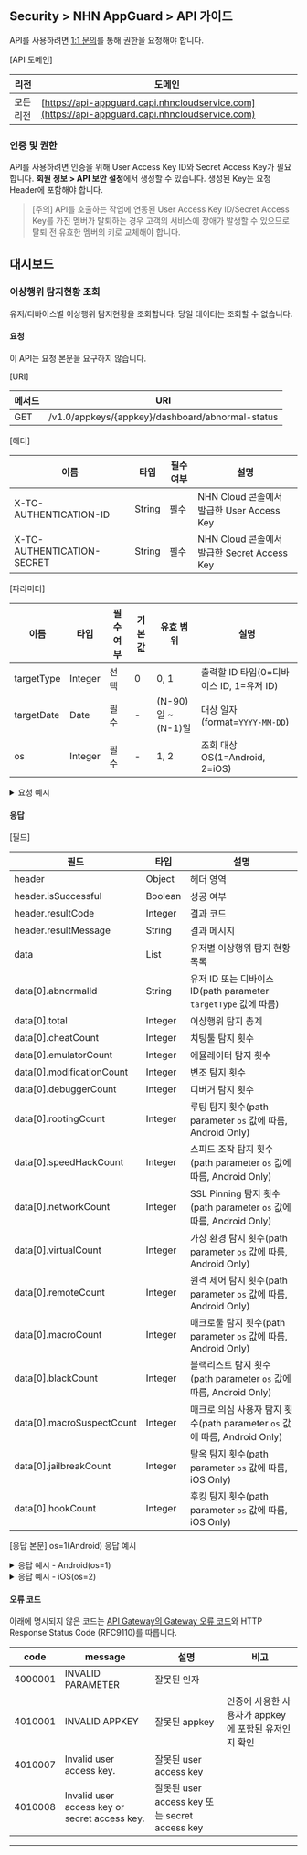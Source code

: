 ## Security > NHN AppGuard > API 가이드

API를 사용하려면 [1:1 문의](https://www.toast.com/kr/support/inquiry?alias=tab3_08)를 통해 권한을 요청해야 합니다.

[API 도메인]

| 리전 | 도메인 |
| --- | --- |
| 모든 리전 | [https://api-appguard.capi.nhncloudservice.com](https://api-appguard.capi.nhncloudservice.com) |

### 인증 및 권한

API를 사용하려면 인증을 위해 User Access Key ID와 Secret Access Key가 필요합니다. **회원 정보 > API 보안 설정**에서 생성할 수 있습니다.
생성된 Key는 요청 Header에 포함해야 합니다.

> [주의]
> API를 호출하는 작업에 연동된 User Access Key ID/Secret Access Key를 가진 멤버가 탈퇴하는 경우 고객의 서비스에 장애가 발생할 수 있으므로 탈퇴 전 유효한 멤버의 키로 교체해야 합니다.

## 대시보드

### 이상행위 탐지현황 조회

유저/디바이스별 이상행위 탐지현황을 조회합니다.
당일 데이터는 조회할 수 없습니다.

#### 요청

이 API는 요청 본문을 요구하지 않습니다.

[URI]

| 메서드 | URI |
| --- | --- |
| GET | /v1.0/appkeys/{appkey}/dashboard/abnormal-status |

[헤더]

| 이름 | 타입 | 필수 여부 | 설명                                 |
| --- | --- | ----- |------------------------------------|
| X-TC-AUTHENTICATION-ID | String | 필수 | NHN Cloud 콘솔에서 발급한 User Access Key |
| X-TC-AUTHENTICATION-SECRET | String | 필수 | NHN Cloud 콘솔에서 발급한 Secret Access Key |

[파라미터]

| 이름 | 타입 | 필수 여부 | 기본값 | 유효 범위              | 설명                             |
| --- | --- |-------|-----|--------------------|--------------------------------|
| targetType | Integer | 선택    | 0   | 0, 1               | 출력할 ID 타입(0=디바이스 ID, 1=유저 ID) |
| targetDate | Date | 필수    | -   | (N-90)일 ~ (N-1)일 | 대상 일자(format=`YYYY-MM-DD`)    |
| os | Integer | 필수    | -   | 1, 2               | 조회 대상 OS(1=Android, 2=iOS)    |

<details><summary>요청 예시</summary>

<p>

```
curl -X GET "https://api-appguard.capi.nhncloudservice.com/v1.0/appkeys/{appkey}/dashboard/abnormal-status?targetType=0&targetDate=2024-01-01&os=1" \ 
 -H "Content-Type: application/json" 
 -H "X-TC-AUTHENTICATION-ID: {user_access_jey}" 
 -H "X-TC-AUTHENTICATION-SECRET: {secret_access_key}"
```

</p>
</details>

#### 응답

[필드]

| 필드                        | 타입 | 설명                                                         |
|---------------------------| --- |------------------------------------------------------------|
| header                    | Object | 헤더 영역                                                      |
| header.isSuccessful       | Boolean | 성공 여부                                                      |
| header.resultCode         | Integer | 결과 코드                                                      |
| header.resultMessage      | String | 결과 메시지                                                     |
| data                      | List | 유저별 이상행위 탐지 현황 목록                                          |
| data[0].abnormalId        | String | 유저 ID 또는 디바이스 ID(path parameter `targetType` 값에 따름)        |
| data[0].total             | Integer | 이상행위 탐지 총계                                                 |
| data[0].cheatCount        | Integer | 치팅툴 탐지 횟수                                                  |
| data[0].emulatorCount     | Integer | 에뮬레이터 탐지 횟수                                                |
| data[0].modificationCount | Integer | 변조 탐지 횟수                                                   |
| data[0].debuggerCount     | Integer | 디버거 탐지 횟수                                                  |
| data[0].rootingCount      | Integer | 루팅 탐지 횟수(path parameter `os` 값에 따름, Android Only)          |
| data[0].speedHackCount    | Integer | 스피드 조작 탐지 횟수(path parameter `os` 값에 따름, Android Only)      |
| data[0].networkCount      | Integer | SSL Pinning 탐지 횟수(path parameter `os` 값에 따름, Android Only) |
| data[0].virtualCount      | Integer | 가상 환경 탐지 횟수(path parameter `os` 값에 따름, Android Only)       |
| data[0].remoteCount       | Integer | 원격 제어 탐지 횟수(path parameter `os` 값에 따름, Android Only)       |
| data[0].macroCount        | Integer | 매크로툴 탐지 횟수(path parameter `os` 값에 따름, Android Only)        |
| data[0].blackCount        | Integer | 블랙리스트 탐지 횟수(path parameter `os` 값에 따름, Android Only)       |
| data[0].macroSuspectCount | Integer | 매크로 의심 사용자 탐지 횟수(path parameter `os` 값에 따름, Android Only) |
| data[0].jailbreakCount    | Integer | 탈옥 탐지 횟수(path parameter `os` 값에 따름, iOS Only)             |
| data[0].hookCount         | Integer | 후킹 탐지 횟수(path parameter `os` 값에 따름, iOS Only)             |

[응답 본문]
os=1(Android) 응답 예시

<details><summary>응답 예시 - Android(os=1)</summary>

<p>

```json
{
    "header": {
        "resultCode": 1,
        "resultMessage": "Request success",
        "isSuccessful": true
    },
    "data": [
        { 
            "abnormalId": "id123", 
            "total": 12,
            "cheatCount": 1,
            "emulatorCount": 1,
            "modificationCount": 1,
            "debuggerCount": 1,
            "rootingCount": 1,
            "speedHackCount": 1,
            "networkCount": 1,
            "virtualCount": 1,
            "remoteCount": 1,
            "macroCount": 1,
            "blackCount": 1,
            "macroSuspectCount": 1
        }
    ]
}
```

</p>
</details>

<details><summary>응답 예시 - iOS(os=2)</summary>

<p>

```json
{
    "header": {
        "resultCode": 1,
        "resultMessage": "Request success",
        "isSuccessful": true
    },
    "data": [
        { 
            "abnormalId": "device123", 
            "total": 6,
            "cheatCount": 1,
            "emulatorCount": 1,
            "modificationCount": 1,
            "debuggerCount": 1,
            "jailbreakCount": 1,
            "hookCount": 1
        }
    ]
}
```

</p>
</details>


#### 오류 코드

아래에 명시되지 않은 코드는 [API Gateway의 Gateway 오류 코드](https://docs.nhncloud.com/ko/Application%20Service/API%20Gateway/ko/error-code/)와 HTTP Response Status Code (RFC9110)를 따릅니다.

| code | message | 설명 | 비고 |
| ---- | ------- | --- | --- |
| 4000001 | INVALID PARAMETER | 잘못된 인자 |  |
| 4010001 | INVALID APPKEY | 잘못된 appkey | 인증에 사용한 사용자가 appkey에 포함된 유저인지 확인 |
| 4010007 | Invalid user access key. | 잘못된 user access key |  |
| 4010008 | Invalid user access key or secret access key. | 잘못된 user access key 또는 secret access key |  |

---